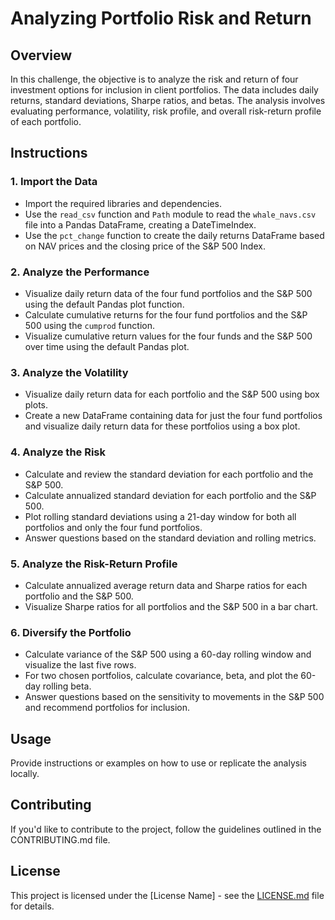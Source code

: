 # Analyzing Portfolio Risk and Return

## Overview

In this challenge, the objective is to analyze the risk and return of four investment options for inclusion in client portfolios. The data includes daily returns, standard deviations, Sharpe ratios, and betas. The analysis involves evaluating performance, volatility, risk profile, and overall risk-return profile of each portfolio.

## Instructions

### 1. Import the Data

- Import the required libraries and dependencies.
- Use the `read_csv` function and `Path` module to read the `whale_navs.csv` file into a Pandas DataFrame, creating a DateTimeIndex.
- Use the `pct_change` function to create the daily returns DataFrame based on NAV prices and the closing price of the S&P 500 Index.

### 2. Analyze the Performance

- Visualize daily return data of the four fund portfolios and the S&P 500 using the default Pandas plot function.
- Calculate cumulative returns for the four fund portfolios and the S&P 500 using the `cumprod` function.
- Visualize cumulative return values for the four funds and the S&P 500 over time using the default Pandas plot.

### 3. Analyze the Volatility

- Visualize daily return data for each portfolio and the S&P 500 using box plots.
- Create a new DataFrame containing data for just the four fund portfolios and visualize daily return data for these portfolios using a box plot.

### 4. Analyze the Risk

- Calculate and review the standard deviation for each portfolio and the S&P 500.
- Calculate annualized standard deviation for each portfolio and the S&P 500.
- Plot rolling standard deviations using a 21-day window for both all portfolios and only the four fund portfolios.
- Answer questions based on the standard deviation and rolling metrics.

### 5. Analyze the Risk-Return Profile

- Calculate annualized average return data and Sharpe ratios for each portfolio and the S&P 500.
- Visualize Sharpe ratios for all portfolios and the S&P 500 in a bar chart.

### 6. Diversify the Portfolio

- Calculate variance of the S&P 500 using a 60-day rolling window and visualize the last five rows.
- For two chosen portfolios, calculate covariance, beta, and plot the 60-day rolling beta.
- Answer questions based on the sensitivity to movements in the S&P 500 and recommend portfolios for inclusion.

## Usage

Provide instructions or examples on how to use or replicate the analysis locally.

## Contributing

If you'd like to contribute to the project, follow the guidelines outlined in the CONTRIBUTING.md file.

## License

This project is licensed under the [License Name] - see the [LICENSE.md](LICENSE.md) file for details.
